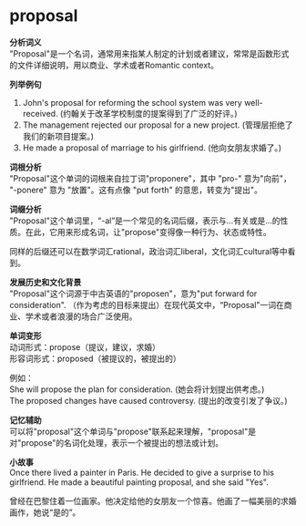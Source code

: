 # proposal

**分析词义**  
"Proposal"是一个名词，通常用来指某人制定的计划或者建议，常常是函数形式的文件详细说明，用以商业、学术或者Romantic context。

  

**列举例句**

  

1.  John's proposal for reforming the school system was very well-received. (约翰关于改革学校制度的提案得到了广泛的好评。)
2.  The management rejected our proposal for a new project. (管理层拒绝了我们的新项目提案。)
3.  He made a proposal of marriage to his girlfriend. (他向女朋友求婚了。)

  

**词根分析**  
"Proposal"这个单词的词根来自拉丁词"proponere"，其中 "pro-" 意为"向前"， "-ponere" 意为 "放置"。这有点像 "put forth" 的意思，转变为"提出"。

  

**词缀分析**  
"Proposal"这个单词里，“-al”是一个常见的名词后缀，表示与...有关或是...的性质。在此，它用来形成名词，让"propose"变得像一种行为、状态或特性。

  

同样的后缀还可以在数学词汇rational，政治词汇liberal，文化词汇cultural等中看到。

  

**发展历史和文化背景**  
"Proposal"这个词源于中古英语的"proposen"，意为"put forward for consideration". （作为考虑的目标来提出）在现代英文中，“Proposal"一词在商业、学术或者浪漫的场合广泛使用。

  

**单词变形**  
动词形式：propose（提议，建议，求婚）  
形容词形式：proposed（被提议的，被提出的）

  

例如：  
She will propose the plan for consideration. (她会将计划提出供考虑。)  
The proposed changes have caused controversy. (提出的改变引发了争议。)

  

**记忆辅助**  
可以将"proposal"这个单词与"propose"联系起来理解，"proposal"是对"propose"的名词化处理，表示一个被提出的想法或计划。

  

**小故事**  
Once there lived a painter in Paris. He decided to give a surprise to his girlfriend. He made a beautiful painting proposal, and she said "Yes".

  

曾经在巴黎住着一位画家。他决定给他的女朋友一个惊喜。他画了一幅美丽的求婚画作，她说“是的”。
